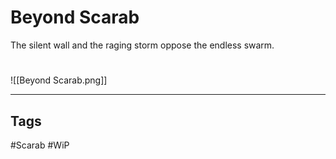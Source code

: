 # Beyond Scarab
The silent wall and the raging storm oppose the endless swarm.

#
![[Beyond Scarab.png]]

---
## Tags
#Scarab
#WiP 